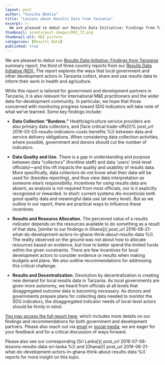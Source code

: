 ```yaml
---
layout: post
author: "Vinisha Bhatia"
title: "Lessons about Results Data from Tanzania" 
excerpt: >-
  We are pleased to debut our Results Data Initiative: Findings from Tanzania summary report...
thumbnail: assets/post-images/RDI_TZ.png
thumbnail-alt: RDI picture
categories: [Results Data]
published: true
---
```


We are pleased to debut our [_Results Data
Initiative: Findings from Tanzania_](http://www.developmentgateway.org/assets/post-resources/RDI-Tanzania.pdf) summary report, the third of
three country reports from our [Results Data Initiative (RDI).](http://www.developmentgateway.org/expertise/results/) The report
explores the ways that local government and other development actors in
Tanzania collect, share and use results data to inform their work in health and
agriculture.

While this report is tailored for government and development
partners in Tanzania, it is also relevant for international M&E
practitioners and the wider data-for-development community. In particular, we
hope that those concerned with monitoring progress toward SDG indicators will
take note of what we’ve learned. Some key findings include:

- **Data Collection “Burdens.”** Health/agriculture service providers are also primary data
collectors, and [face critical trade-offs]({% post_url 2016-03-03-results-indicators-costs-benefits %}) between data and
service delivery obligations. When considering data collection activities,
where possible, government and donors should cut the number of indicators.

- **Data Quality and Use.** There is a gap in understanding and purpose between data “collectors”
(frontline staff) and data ‘users’ (mid-level officials)—and this rift impacts
the quality and usability of results data. More specifically, data collectors
do not know what their data will be used for (besides reporting), and thus view
data interpretation as someone else’s responsibility. Incentives for _using_ results data are absent, as
analysis is not required from most officials, nor is it explicitly recognized
or rewarded. In short: current systems dis-incentivize both good-quality data
and meaningful data use (at every level). But as we outline in our report,
there are practical ways to influence these incentives.

- **Results and Resource Allocation.** The perceived value of a results indicator depends on
the resources available to do something as a result of that data, [similar to our findings in Ghana]({ post_url 2016-06-21-what-do-development-actors-in-ghana-think-about-results-data %}). The reality
observed on the ground was not about how to allocate resources based on
evidence, but how to better spend the limited funds within the given
constraints. There are few incentives for local development actors to consider
evidence or results when making budgets and plans. We also outline
recommendations for addressing this critical challenge.

- **Results and
Decentralization.** Devolution by decentralization is creating new demand for
local results data in Tanzania. As local governments are given more autonomy,
we heard from officials at all levels that disaggregated _outcome_ data is becoming necessary. As donors and governments
prepare plans for collecting data needed to monitor the SDG indicators, the
disaggregated indicator needs of local-level actors should be firmly in mind.

[You may access the full report here](http://www.developmentgateway.org/assets/post-resources/RDI-Tanzania.pdf), which
includes more details on our findings and recommendations for both government
and development partners. Please also reach out via [email](mailto:vbhatia@developmentgateway.org)
or [social
media](https://twitter.com/dgateway); we are eager for your feedback and for a critical discussion
of ways forward.

Please also see our corresponding [Sri Lanka]({ post_url 2016-07-06-lessons-results-data-sri-lanka %}) and [Ghana]({ post_url 2016-06-21-what-do-development-actors-in-ghana-think-about-results-data %}) reports for more insight on this topic.
 
